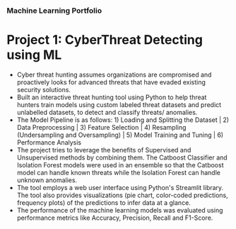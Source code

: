 ### Machine Learning Portfolio

# Project 1: CyberThreat Detecting using ML
* Cyber threat hunting assumes organizations are compromised and proactively looks for advanced threats that have evaded existing security solutions.
* Built an interactive threat hunting tool using Python to help threat hunters train models using custom labeled threat datasets and predict unlabelled datasets, to detect and classify threats/ anomalies.
* The Model Pipeline is as follows: 1) Loading and Splitting the Dataset | 2) Data Preprocessing | 3) Feature Selection | 4) Resampling (Undersampling and Oversampling) | 5) Model Training and Tuning | 6) Performance Analysis
* The project tries to leverage the benefits of Supervised and Unsupervised methods by combining them. The Catboost Classifier and Isolation Forest models were used in an ensemble so that the Catboost model can handle known threats while the Isolation Forest can handle unknown anomalies.
* The tool employs a web user interface using Python's Streamlit library. The tool also provides visualizations (pie chart, color-coded predictions, frequency plots) of the predictions to infer data at a glance.
* The performance of the machine learning models was evaluated using performance metrics like Accuracy, Precision, Recall and F1-Score.

<!--
**tevinjose97/tevinjose97** is a ✨ _special_ ✨ repository because its `README.md` (this file) appears on your GitHub profile.

Here are some ideas to get you started:

- 🔭 I’m currently working on ...
- 🌱 I’m currently learning ...
- 👯 I’m looking to collaborate on ...
- 🤔 I’m looking for help with ...
- 💬 Ask me about ...
- 📫 How to reach me: ...
- 😄 Pronouns: ...
- ⚡ Fun fact: ...
-->
